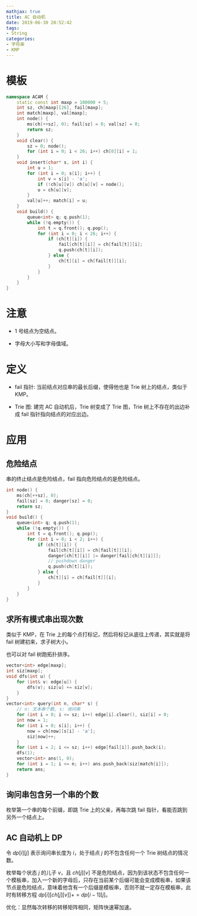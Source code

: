 ```yaml
---
mathjax: true
title: AC 自动机
date: 2019-06-30 20:52:42
tags:
- String
categories:
- 字符串
- KMP
---
```


# 模板

```c++
namespace ACAM {
    static const int maxp = 100000 + 5;
    int sz, ch[maxp][26], fail[maxp];
    int match[maxp], val[maxp];
    int node() {
        ms(ch[++sz], 0); fail[sz] = 0; val[sz] = 0;
        return sz;
    }
    void clear() {
        sz = 0; node();
        for (int i = 0; i < 26; i++) ch[0][i] = 1;
    }
    void insert(char* s, int i) {
        int u = 1;
        for (int i = 0; s[i]; i++) {
            int v = s[i] - 'a';
            if (!ch[u][v]) ch[u][v] = node();
            u = ch[u][v];
        }
        val[u]++; match[i] = u;
    }
    void build() {
        queue<int> q; q.push(1);
        while (!q.empty()) {
            int t = q.front(); q.pop();
            for (int i = 0; i < 26; i++) {
                if (ch[t][i]) {
                    fail[ch[t][i]] = ch[fail[t]][i];
                    q.push(ch[t][i]);
                } else {
                    ch[t][i] = ch[fail[t]][i];
                }
            }
        }
    }
}
```

<!--more-->

# 注意

+ $1$ 号结点为空结点。

+ 字母大小写和字母值域。

# 定义

+ fail 指针: 当前结点对应串的最长后缀，使得他也是 Trie 树上的结点，类似于 KMP。

+ Trie 图: 建完 AC 自动机后，Trie 树变成了 Trie 图，Trie 树上不存在的出边补成 fail 指针指向结点的对应出边。

# 应用

## 危险结点

串的终止结点是危险结点，fail 指向危险结点的是危险结点。

```c++
int node() {
    ms(ch[++sz], 0); 
    fail[sz] = 0; danger[sz] = 0;
    return sz;
}
void build() {
    queue<int> q; q.push(1);
    while (!q.empty()) {
        int t = q.front(); q.pop();
        for (int i = 0; i < 2; i++) {
            if (ch[t][i]) {
                fail[ch[t][i]] = ch[fail[t]][i];
                danger[ch[t][i]] |= danger[fail[ch[t][i]]];
                // pushdown danger
                q.push(ch[t][i]);
            } else {
                ch[t][i] = ch[fail[t]][i];
            }
        }
    }
}
```

## 求所有模式串出现次数

类似于 KMP，在 Trie 上的每个点打标记，然后将标记从底往上传递，其实就是将 fail 树建初来，求子树大小。

也可以对 fail 树跑拓扑排序。

```c++
vector<int> edge[maxp];
int siz[maxp];
void dfs(int u) {
    for (int& v: edge[u]) {
        dfs(v); siz[u] += siz[v];
    }
}
vector<int> query(int n, char* s) {
    // n: 文本串个数, s: 询问串
    for (int i = 0; i <= sz; i++) edge[i].clear(), siz[i] = 0;
    int now = 1;
    for (int i = 0; s[i]; i++) {
        now = ch[now][s[i] - 'a'];
        siz[now]++;
    }
    for (int i = 2; i <= sz; i++) edge[fail[i]].push_back(i);
    dfs(1);
    vector<int> ans(1, 0);
    for (int i = 1; i <= n; i++) ans.push_back(siz[match[i]]);
    return ans;
}
```

## 询问串包含另一个串的个数

枚举第一个串的每个前缀，即跳 Trie 上的父亲，再每次跳 fail 指针，看能否跳到另外一个结点上。

## AC 自动机上 DP

令 $dp[i][j]$ 表示询问串长度为 $i$，处于结点 $j$ 的不包含任何一个 Trie 树结点的情况数。

枚举每个状态 $j$ 的儿子 $v$，且 $ch[j][v]$ 不是危险结点，因为到该状态不包含任何一个模板串，加入一个新的字母后，只存在当前某个后缀可能会变成模板串，如果该节点是危险结点，意味着他含有一个后缀是模板串，否则不就一定存在模板串，此时有转移方程 $dp[i][ch[j][v]]+=dp[i-1][j]$。

优化：显然每次转移的转移矩阵相同，矩阵快速幂加速。